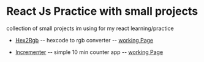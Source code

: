 # React Js Practice with small projects 
collection of small projects im using for my react learning/practice

 - [Hex2Rgb](https://github.com/nakulrathore/react-js-practice/tree/master/hex2rgb) -- hexcode to rgb converter -- [working Page](https://nakulrathore.github.io/react-js-practice/hex2rgb/)

 - [Incrementer](https://github.com/nakulrathore/react-js-practice/tree/master/incrementer) -- simple 10 min counter app  -- [working Page](https://nakulrathore.github.io/react-js-practice/incrementer/)

